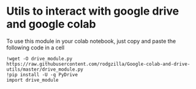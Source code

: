 # Utils to interact with google drive and google colab

To use this module in your colab notebook, just copy and paste the following code in a cell

```
!wget -O drive_module.py https://raw.githubusercontent.com/rodgzilla/Google-colab-and-drive-utils/master/drive_module.py
!pip install -U -q PyDrive
import drive_module
```
